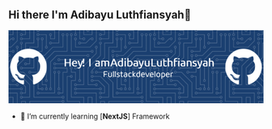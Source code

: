 ## Hi there I'm Adibayu Luthfiansyah👋
![Header](img/github-header-image.png)


<!--
**Adibayuluthfiansyah/Adibayuluthfiansyah** is a ✨ _special_ ✨ repository because its `README.md` (this file) appears on your GitHub profile.

Here are some ideas to get you started:
[Adibayu Luthfiansyah](img/github-header-image.png)

- 🔭 I’m currently working on ...
- 🌱 I’m currently learning ...
- 👯 I’m looking to collaborate on ...
- 🤔 I’m looking for help with ...
- 💬 Ask me about ...
- 📫 How to reach me: ...
- 😄 Pronouns: ...
- ⚡ Fun fact: ...
-->


- 🔭 I’m currently learning [**NextJS**] Framework 